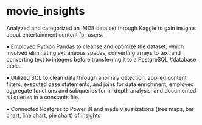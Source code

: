 # movie_insights
Analyzed and categorized an IMDB data set through Kaggle to gain insights about entertainment content for users.


•	Employed Python Pandas to cleanse and optimize the dataset, which involved eliminating extraneous spaces, converting arrays to text and converting text to integers before transferring it to a PostgreSQL #database table.


•	Utilized SQL to clean data through anomaly detection, applied content filters, executed case statements, and joins for data enrichment, employed aggregate functions and subqueries for in-depth analysis, and documented all queries in a constants file.

•	Connected Postgres to Power BI and made visualizations (tree maps, bar chart, line chart, pie chart) of insights
